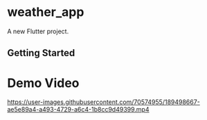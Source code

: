 # weather_app

A new Flutter project.

## Getting Started

# Demo Video
https://user-images.githubusercontent.com/70574955/189498667-ae5e89a4-a493-4729-a6c4-1b8cc9d49399.mp4
